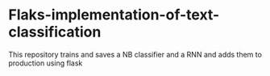 # Flaks-implementation-of-text-classification
This repository trains and saves a NB classifier and a RNN and adds them to production using flask

